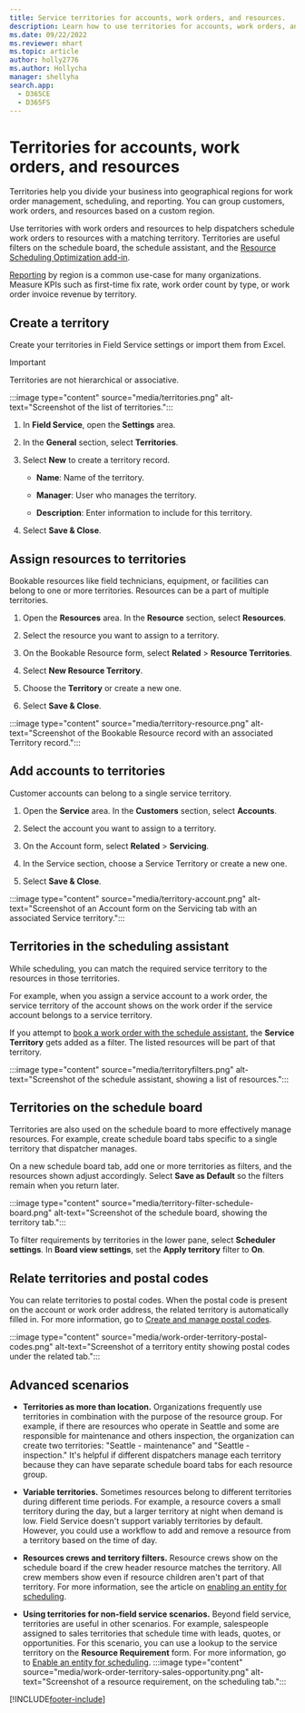 ```yaml
---
title: Service territories for accounts, work orders, and resources.
description: Learn how to use territories for accounts, work orders, and scheduling in Dynamics 365 Field Service.
ms.date: 09/22/2022
ms.reviewer: mhart
ms.topic: article
author: holly2776
ms.author: Hollycha
manager: shellyha
search.app: 
  - D365CE
  - D365FS
---
```

# Territories for accounts, work orders, and resources

Territories help you divide your business into geographical regions for work order management, scheduling, and reporting. You can group customers, work orders, and resources based on a custom region.

Use territories with work orders and resources to help dispatchers schedule work orders to resources with a matching territory. Territories are useful filters on the schedule board, the schedule assistant, and the [Resource Scheduling Optimization add-in](rso-overview.md).

[Reporting](reports.md) by region is a common use-case for many organizations. Measure KPIs such as first-time fix rate, work order count by type, or work order invoice revenue by territory.

## Create a territory

Create your territories in Field Service settings or import them from Excel.

> [!IMPORTANT]
> Territories are not hierarchical or associative.

:::image type="content" source="media/territories.png" alt-text="Screenshot of the list of territories.":::
  
1. In **Field Service**, open the **Settings** area.

1. In the **General** section, select **Territories**.
  
1. Select **New** to create a territory record.

   - **Name**: Name of the territory.  
  
   - **Manager**: User who manages the territory.
  
   - **Description**: Enter information to include for this territory.
  
1. Select **Save & Close**.  

## Assign resources to territories

Bookable resources like field technicians, equipment, or facilities can belong to one or more territories. Resources can be a part of multiple territories.
  
1. Open the **Resources** area. In the **Resource** section, select **Resources**.

1. Select the resource you want to assign to a territory.
  
1. On the Bookable Resource form, select **Related** > **Resource Territories**.

1. Select **New Resource Territory**.

1. Choose the **Territory** or create a new one.  

1. Select **Save & Close**.

:::image type="content" source="media/territory-resource.png" alt-text="Screenshot of the Bookable Resource record with an associated Territory record.":::

## Add accounts to territories

Customer accounts can belong to a single service territory.

1. Open the **Service** area. In the **Customers** section, select **Accounts**.

1. Select the account you want to assign to a territory.
  
1. On the Account form, select **Related** > **Servicing**.

1. In the Service section, choose a Service Territory or create a new one.

1. Select **Save & Close**.

:::image type="content" source="media/territory-account.png" alt-text="Screenshot of an Account form on the Servicing tab with an associated Service territory.":::

## Territories in the scheduling assistant

While scheduling, you can match the required service territory to the resources in those territories.

For example, when you assign a service account to a work order, the service territory of the account shows on the work order if the service account belongs to a service territory.

If you attempt to [book a work order with the schedule assistant](schedule-assistant.md), the **Service Territory** gets added as a filter. The listed resources will be part of that territory.

:::image type="content" source="media/territoryfilters.png" alt-text="Screenshot of the schedule assistant, showing a list of resources.":::

## Territories on the schedule board

Territories are also used on the schedule board to more effectively manage resources. For example, create schedule board tabs specific to a single territory that dispatcher manages.

On a new schedule board tab, add one or more territories as filters, and the resources shown adjust accordingly. Select **Save as Default** so the filters remain when you return later.

:::image type="content" source="media/territory-filter-schedule-board.png" alt-text="Screenshot of the schedule board, showing the territory tab.":::

To filter requirements by territories in the lower pane, select **Scheduler settings**. In **Board view settings**, set the **Apply territory** filter to **On**.

## Relate territories and postal codes

You can relate territories to postal codes. When the postal code is present on the account or work order address, the related territory is automatically filled in. For more information, go to [Create and manage postal codes](set-up-postal-codes.md).

:::image type="content" source="media/work-order-territory-postal-codes.png" alt-text="Screenshot of a territory entity showing postal codes under the related tab.":::

## Advanced scenarios

- **Territories as more than location.** Organizations frequently use territories in combination with the purpose of the resource group. For example, if there are resources who operate in Seattle and some are responsible for maintenance and others inspection, the organization can create two territories: "Seattle - maintenance" and "Seattle - inspection." It's helpful if different dispatchers manage each territory because they can have separate schedule board tabs for each resource group.

- **Variable territories.** Sometimes resources belong to different territories during different time periods. For example, a resource covers a small territory during the day, but a larger territory at night when demand is low. Field Service doesn't support variably territories by default. However, you could use a workflow to add and remove a resource from a territory based on the time of day.

- **Resources crews and territory filters.** Resource crews show on the schedule board if the crew header resource matches the territory. All crew members show even if resource children aren't part of that territory. For more information, see the article on [enabling an entity for scheduling](resource-crews.md).

- **Using territories for non-field service scenarios.** Beyond field service, territories are useful in other scenarios. For example, salespeople assigned to sales territories that schedule time with leads, quotes, or opportunities. For this scenario, you can use a lookup to the service territory on the **Resource Requirement** form. For more information, go to [Enable an entity for scheduling](schedule-new-entity.md).
   :::image type="content" source="media/work-order-territory-sales-opportunity.png" alt-text="Screenshot of a resource requirement, on the scheduling tab.":::

[!INCLUDE[footer-include](../includes/footer-banner.md)]
